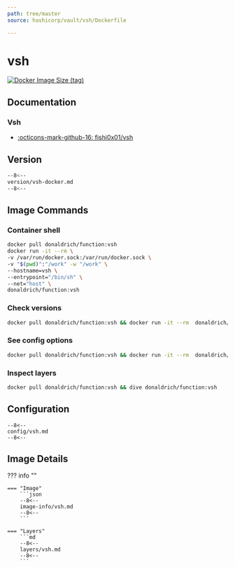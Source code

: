 ```yaml
---
path: tree/master
source: hashicorp/vault/vsh/Dockerfile

---
```


# vsh

[![Docker Image Size (tag)](https://img.shields.io/docker/image-size/donaldrich/function/vsh?color=blue&label=donaldrich/function:vsh&logo=docker&style=flat-square)](https://hub.docker.com/r/donaldrich/function/vsh)

## Documentation

### Vsh

* [:octicons-mark-github-16: fishi0x01/vsh](https://github.com/fishi0x01/vsh)

## Version

```sh
--8<--
version/vsh-docker.md
--8<--
```

## Image Commands

### Container shell

```sh
docker pull donaldrich/function:vsh
docker run -it --rm \
-v /var/run/docker.sock:/var/run/docker.sock \
-v "$(pwd)":"/work" -w "/work" \
--hostname=vsh \
--entrypoint="/bin/sh" \
--net="host" \
donaldrich/function:vsh
```

### Check versions

```sh
docker pull donaldrich/function:vsh && docker run -it --rm  donaldrich/function:vsh validate
```

### See config options

```sh
docker pull donaldrich/function:vsh && docker run -it --rm  donaldrich/function:vsh help
```

### Inspect layers

```sh
docker pull donaldrich/function:vsh && dive donaldrich/function:vsh
```

## Configuration

```
--8<--
config/vsh.md
--8<--
```

## Image Details

??? info ""

    === "Image"
        ```json
        --8<--
        image-info/vsh.md
        --8<--
        ```

    === "Layers"
        ```md
        --8<--
        layers/vsh.md
        --8<--
        ```
